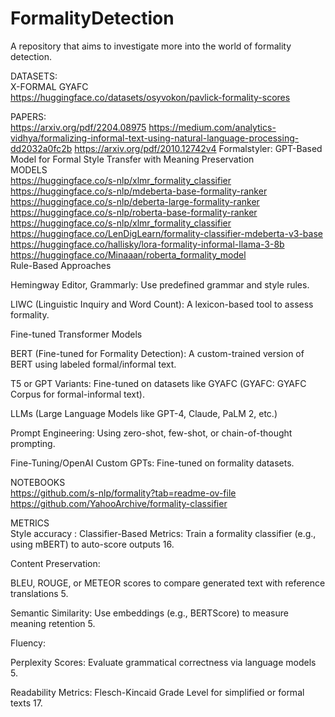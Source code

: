 # FormalityDetection
A repository that aims to investigate more into the world of formality detection.

DATASETS:    
X-FORMAL
GYAFC  
https://huggingface.co/datasets/osyvokon/pavlick-formality-scores   

PAPERS:   
https://arxiv.org/pdf/2204.08975 
https://medium.com/analytics-vidhya/formalizing-informal-text-using-natural-language-processing-dd2032a0fc2b
https://arxiv.org/pdf/2010.12742v4
Formalstyler: GPT-Based Model for Formal Style Transfer with Meaning Preservation   
MODELS    
https://huggingface.co/s-nlp/xlmr_formality_classifier
https://huggingface.co/s-nlp/mdeberta-base-formality-ranker
https://huggingface.co/s-nlp/deberta-large-formality-ranker   
https://huggingface.co/s-nlp/roberta-base-formality-ranker   
https://huggingface.co/s-nlp/xlmr_formality_classifier    
https://huggingface.co/LenDigLearn/formality-classifier-mdeberta-v3-base   
https://huggingface.co/hallisky/lora-formality-informal-llama-3-8b   
https://huggingface.co/Minaaan/roberta_formality_model   
Rule-Based Approaches

Hemingway Editor, Grammarly: Use predefined grammar and style rules.

LIWC (Linguistic Inquiry and Word Count): A lexicon-based tool to assess formality.

Fine-tuned Transformer Models

BERT (Fine-tuned for Formality Detection): A custom-trained version of BERT using labeled formal/informal text.

T5 or GPT Variants: Fine-tuned on datasets like GYAFC (GYAFC: GYAFC Corpus for formal-informal text).

LLMs (Large Language Models like GPT-4, Claude, PaLM 2, etc.)

Prompt Engineering: Using zero-shot, few-shot, or chain-of-thought prompting.

Fine-Tuning/OpenAI Custom GPTs: Fine-tuned on formality datasets.


NOTEBOOKS   
https://github.com/s-nlp/formality?tab=readme-ov-file
https://github.com/YahooArchive/formality-classifier

METRICS   
Style accuracy  : 
Classifier-Based Metrics: Train a formality classifier (e.g., using mBERT) to auto-score outputs 16.

Content Preservation:

BLEU, ROUGE, or METEOR scores to compare generated text with reference translations 5.

Semantic Similarity: Use embeddings (e.g., BERTScore) to measure meaning retention 5.

Fluency:

Perplexity Scores: Evaluate grammatical correctness via language models 5.

Readability Metrics: Flesch-Kincaid Grade Level for simplified or formal texts 17.
